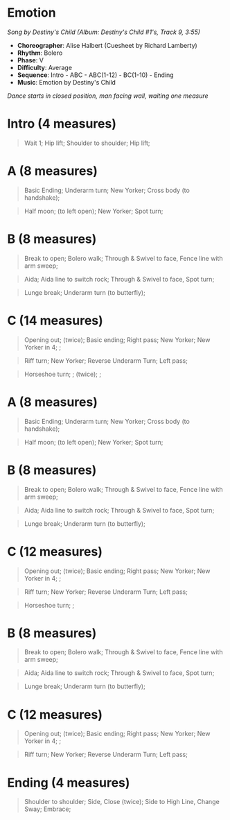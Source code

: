 # Emotion
*Song by Destiny's Child (Album: Destiny's Child #1's, Track 9, 3:55)*

* **Choreographer**: Alise Halbert (Cuesheet by Richard Lamberty)
* **Rhythm**: Bolero
* **Phase**: V
* **Difficulty**: Average
* **Sequence**: Intro - ABC - ABC(1-12) - BC(1-10) - Ending
* **Music**: Emotion by Destiny's Child

*Dance starts in closed position, man facing wall, waiting one measure*

# Intro (4 measures)

> Wait 1; Hip lift; Shoulder to shoulder; Hip lift;

# A (8 measures)

> Basic Ending; Underarm turn; New Yorker; Cross body (to handshake);

> Half moon; (to left open); New Yorker; Spot turn;

# B (8 measures)

> Break to open; Bolero walk; Through & Swivel to face, Fence line with arm sweep;

> Aida; Aida line to switch rock; Through & Swivel to face, Spot turn;

> Lunge break; Underarm turn (to butterfly);

# C (14 measures)

> Opening out; (twice); Basic ending; Right pass; New Yorker; New Yorker in 4; ;

> Riff turn; New Yorker; Reverse Underarm Turn; Left pass;

> Horseshoe turn; ; (twice); ;

# A (8 measures)

> Basic Ending; Underarm turn; New Yorker; Cross body (to handshake);

> Half moon; (to left open); New Yorker; Spot turn;

# B (8 measures)

> Break to open; Bolero walk; Through & Swivel to face, Fence line with arm sweep;

> Aida; Aida line to switch rock; Through & Swivel to face, Spot turn;

> Lunge break; Underarm turn (to butterfly);

# C (12 measures)

> Opening out; (twice); Basic ending; Right pass; New Yorker; New Yorker in 4; ;

> Riff turn; New Yorker; Reverse Underarm Turn; Left pass;

> Horseshoe turn; ;

# B (8 measures)

> Break to open; Bolero walk; Through & Swivel to face, Fence line with arm sweep;

> Aida; Aida line to switch rock; Through & Swivel to face, Spot turn;

> Lunge break; Underarm turn (to butterfly);

# C (12 measures)

> Opening out; (twice); Basic ending; Right pass; New Yorker; New Yorker in 4; ;

> Riff turn; New Yorker; Reverse Underarm Turn; Left pass;

# Ending (4 measures)

> Shoulder to shoulder; Side, Close (twice); Side to High Line, Change Sway; Embrace;

<meta name="x:audio-file" content="d/Destiny's Child/Destiny’s Child - Emotion.mp3">